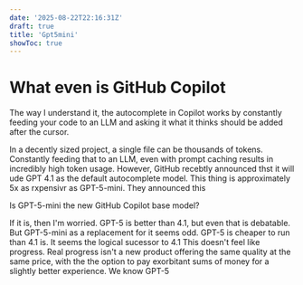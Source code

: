 ```yaml
---
date: '2025-08-22T22:16:31Z'
draft: true
title: 'Gpt5mini'
showToc: true
---
```


# What even is GitHub Copilot

The way I understand it, the autocomplete in Copilot works by constantly feeding
your code to an LLM and asking it what it thinks should be added after the
cursor. 

In a decently sized project, a single file can be thousands of tokens. 
Constantly feeding that to an LLM, even with prompt caching results in
incredibly high token usage. 
However, GitHub recebtly announced thst it will ude GPT 4.1 as the default
autocomplete model. This thing is approximately 5x as rxpensivr as GPT-5-mini. 
They announced this




Is GPT-5-mini the new GitHub Copilot base model?


If it is, then I'm worried. GPT-5 is better than 4.1, but even that is debatable. But GPT-5-mini as a replacement for it seems odd. 
GPT-5 is cheaper to run than 4.1 is. It seems the logical sucessor to 4.1
This doesn't feel like progress.
Real progress isn't a new product offering the same quality at the same price, with the the option to pay exorbitant sums of money for a slightly better experience.
We know GPT-5 


